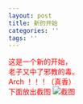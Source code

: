 ```yaml
---
layout: post
title: 新的开始
categories: ''
tags: ''
---
```

<font color="red">这是一个新的开始，  <br>
老子又中了邪教的毒。  <br>
Arch ！！！（真香）<font>  <br>
下面放出截图 
<img src="../../../img/2018-12-01-18-40-12.png" alt="截图" />
